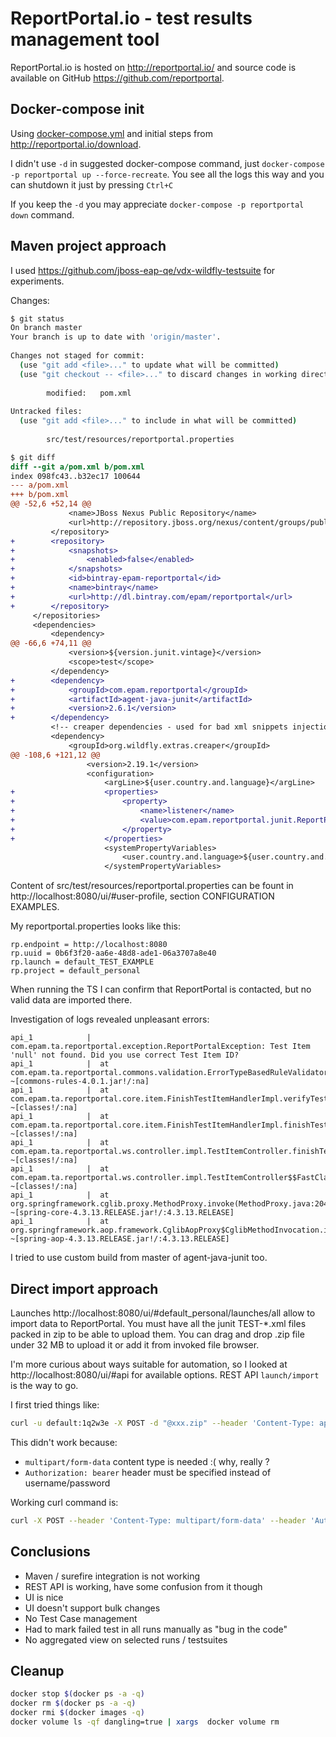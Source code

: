 # ReportPortal.io - test results management tool

ReportPortal.io is hosted on http://reportportal.io/ and source code is available on GitHub https://github.com/reportportal.

## Docker-compose init
Using [docker-compose.yml](docker-compose.yml) and initial steps from http://reportportal.io/download.

I didn't use `-d` in suggested docker-compose command, just `docker-compose -p reportportal up --force-recreate`.
You see all the logs this way and you can shutdown it just by pressing `Ctrl+C`

If you keep the `-d` you may appreciate `docker-compose -p reportportal down` command.

## Maven project approach
I used https://github.com/jboss-eap-qe/vdx-wildfly-testsuite for experiments.

Changes:
```bash
$ git status
On branch master
Your branch is up to date with 'origin/master'.
 
Changes not staged for commit:
  (use "git add <file>..." to update what will be committed)
  (use "git checkout -- <file>..." to discard changes in working directory)
 
        modified:   pom.xml
 
Untracked files:
  (use "git add <file>..." to include in what will be committed)
 
        src/test/resources/reportportal.properties
```

```diff
$ git diff
diff --git a/pom.xml b/pom.xml
index 098fc43..b32ec17 100644
--- a/pom.xml
+++ b/pom.xml
@@ -52,6 +52,14 @@
             <name>JBoss Nexus Public Repository</name>
             <url>http://repository.jboss.org/nexus/content/groups/public/</url>
         </repository>
+        <repository>
+            <snapshots>
+                <enabled>false</enabled>
+            </snapshots>
+            <id>bintray-epam-reportportal</id>
+            <name>bintray</name>
+            <url>http://dl.bintray.com/epam/reportportal</url>
+        </repository>
     </repositories>
     <dependencies>
         <dependency>
@@ -66,6 +74,11 @@
             <version>${version.junit.vintage}</version>
             <scope>test</scope>
         </dependency>
+        <dependency>
+            <groupId>com.epam.reportportal</groupId>
+            <artifactId>agent-java-junit</artifactId>
+            <version>2.6.1</version>
+        </dependency>
         <!-- creaper dependencies - used for bad xml snippets injection to xml configuration of WF10 server -->
         <dependency>
             <groupId>org.wildfly.extras.creaper</groupId>
@@ -108,6 +121,12 @@
                 <version>2.19.1</version>
                 <configuration>
                     <argLine>${user.country.and.language}</argLine>
+                    <properties>
+                        <property>
+                            <name>listener</name>
+                            <value>com.epam.reportportal.junit.ReportPortalListener</value>
+                        </property>
+                    </properties>
                     <systemPropertyVariables>
                         <user.country.and.language>${user.country.and.language}</user.country.and.language>
                     </systemPropertyVariables>
```

Content of src/test/resources/reportportal.properties can be fount in http://localhost:8080/ui/#user-profile, section CONFIGURATION EXAMPLES.

My reportportal.properties looks like this:
```
rp.endpoint = http://localhost:8080
rp.uuid = 0b6f3f20-aa6e-48d8-ade1-06a3707a8e40
rp.launch = default_TEST_EXAMPLE
rp.project = default_personal
```
When running the TS I can confirm that ReportPortal is contacted, but no valid data are imported there.

Investigation of logs revealed unpleasant errors:
```
api_1            | com.epam.ta.reportportal.exception.ReportPortalException: Test Item 'null' not found. Did you use correct Test Item ID?
api_1            | 	at com.epam.ta.reportportal.commons.validation.ErrorTypeBasedRuleValidator.verify(ErrorTypeBasedRuleValidator.java:37) ~[commons-rules-4.0.1.jar!/:na]
api_1            | 	at com.epam.ta.reportportal.core.item.FinishTestItemHandlerImpl.verifyTestItem(FinishTestItemHandlerImpl.java:177) ~[classes!/:na]
api_1            | 	at com.epam.ta.reportportal.core.item.FinishTestItemHandlerImpl.finishTestItem(FinishTestItemHandlerImpl.java:114) ~[classes!/:na]
api_1            | 	at com.epam.ta.reportportal.ws.controller.impl.TestItemController.finishTestItem(TestItemController.java:120) ~[classes!/:na]
api_1            | 	at com.epam.ta.reportportal.ws.controller.impl.TestItemController$$FastClassBySpringCGLIB$$611b338.invoke(<generated>) ~[classes!/:na]
api_1            | 	at org.springframework.cglib.proxy.MethodProxy.invoke(MethodProxy.java:204) ~[spring-core-4.3.13.RELEASE.jar!/:4.3.13.RELEASE]
api_1            | 	at org.springframework.aop.framework.CglibAopProxy$CglibMethodInvocation.invokeJoinpoint(CglibAopProxy.java:738) ~[spring-aop-4.3.13.RELEASE.jar!/:4.3.13.RELEASE]
```

I tried to use custom build from master of agent-java-junit too.

## Direct import approach
Launches http://localhost:8080/ui/#default_personal/launches/all allow to import data to ReportPortal.
You must have all the junit TEST-*.xml files packed in zip to be able to upload them.
You can drag and drop .zip file under 32 MB to upload it or add it from invoked file browser.

I'm more curious about ways suitable for automation, so I looked at http://localhost:8080/ui/#api for available options.
REST API `launch/import` is the way to go.

I first tried things like:
```bash
curl -u default:1q2w3e -X POST -d "@xxx.zip" --header 'Content-Type: application/zip' --header 'Accept: application/json' 'http://localhost:8080/api/v1/default_personal/launch/import'
```

This didn't work because:
 - `multipart/form-data` content type is needed :( why, really ?
 - `Authorization: bearer` header must be specified instead of username/password

Working curl command is:
```bash
curl -X POST --header 'Content-Type: multipart/form-data' --header 'Authorization: bearer 0b6f3f20-aa6e-48d8-ade1-06a3707a8e40' -F file=@xxx.zip 'http://localhost:8080/api/v1/default_personal/launch/import'
 ```

## Conclusions
 - Maven / surefire integration is not working
 - REST API is working, have some confusion from it though
 - UI is nice
 - UI doesn't support bulk changes
 - No Test Case management
 - Had to mark failed test in all runs manually as "bug in the code"
 - No aggregated view on selected runs / testsuites

## Cleanup
```bash
docker stop $(docker ps -a -q)
docker rm $(docker ps -a -q)
docker rmi $(docker images -q)
docker volume ls -qf dangling=true | xargs  docker volume rm
```